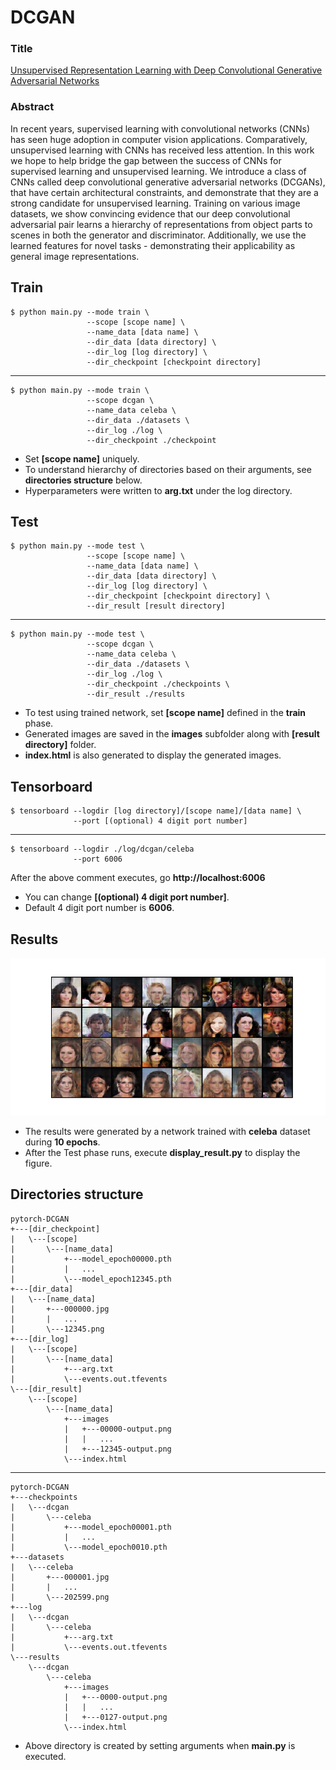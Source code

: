 # DCGAN

### Title
[Unsupervised Representation Learning with Deep Convolutional Generative Adversarial Networks](https://arxiv.org/abs/1511.06434)

### Abstract
In recent years, supervised learning with convolutional networks (CNNs) has seen huge adoption in computer vision applications. Comparatively, unsupervised learning with CNNs has received less attention. In this work we hope to help bridge the gap between the success of CNNs for supervised learning and unsupervised learning. We introduce a class of CNNs called deep convolutional generative adversarial networks (DCGANs), that have certain architectural constraints, and demonstrate that they are a strong candidate for unsupervised learning. Training on various image datasets, we show convincing evidence that our deep convolutional adversarial pair learns a hierarchy of representations from object parts to scenes in both the generator and discriminator. Additionally, we use the learned features for novel tasks - demonstrating their applicability as general image representations.
        
## Train
    $ python main.py --mode train \
                     --scope [scope name] \
                     --name_data [data name] \
                     --dir_data [data directory] \
                     --dir_log [log directory] \
                     --dir_checkpoint [checkpoint directory]
---
    $ python main.py --mode train \
                     --scope dcgan \
                     --name_data celeba \
                     --dir_data ./datasets \
                     --dir_log ./log \
                     --dir_checkpoint ./checkpoint

* Set **[scope name]** uniquely.
* To understand hierarchy of directories based on their arguments, see **directories structure** below. 
* Hyperparameters were written to **arg.txt** under the log directory.


## Test
    $ python main.py --mode test \
                     --scope [scope name] \
                     --name_data [data name] \
                     --dir_data [data directory] \
                     --dir_log [log directory] \
                     --dir_checkpoint [checkpoint directory] \
                     --dir_result [result directory]
---
    $ python main.py --mode test \
                     --scope dcgan \
                     --name_data celeba \
                     --dir_data ./datasets \
                     --dir_log ./log \
                     --dir_checkpoint ./checkpoints \
                     --dir_result ./results

* To test using trained network, set **[scope name]** defined in the **train** phase.
* Generated images are saved in the **images** subfolder along with **[result directory]** folder.
* **index.html** is also generated to display the generated images.  


## Tensorboard
    $ tensorboard --logdir [log directory]/[scope name]/[data name] \
                  --port [(optional) 4 digit port number]
---
    $ tensorboard --logdir ./log/dcgan/celeba
                  --port 6006
                  
After the above comment executes, go **http://localhost:6006**

* You can change **[(optional) 4 digit port number]**.
* Default 4 digit port number is **6006**.


## Results
![alt text](./img/generated_images.png "Generated Images by DCGAN")
* The results were generated by a network trained with **celeba** dataset during **10 epochs**.
* After the Test phase runs, execute **display_result.py** to display the figure.

## Directories structure
    pytorch-DCGAN
    +---[dir_checkpoint]
    |   \---[scope]
    |       \---[name_data]
    |           +---model_epoch00000.pth
    |           |   ...
    |           \---model_epoch12345.pth
    +---[dir_data]
    |   \---[name_data]
    |       +---000000.jpg
    |       |   ...
    |       \---12345.png
    +---[dir_log]
    |   \---[scope]
    |       \---[name_data]
    |           +---arg.txt
    |           \---events.out.tfevents
    \---[dir_result]
        \---[scope]
            \---[name_data]
                +---images
                |   +---00000-output.png
                |   |   ...
                |   +---12345-output.png
                \---index.html

---

    pytorch-DCGAN
    +---checkpoints
    |   \---dcgan
    |       \---celeba
    |           +---model_epoch00001.pth
    |           |   ...
    |           \---model_epoch0010.pth
    +---datasets
    |   \---celeba
    |       +---000001.jpg
    |       |   ...
    |       \---202599.png
    +---log
    |   \---dcgan
    |       \---celeba
    |           +---arg.txt
    |           \---events.out.tfevents
    \---results
        \---dcgan
            \---celeba
                +---images
                |   +---0000-output.png
                |   |   ...
                |   +---0127-output.png
                \---index.html
 
* Above directory is created by setting arguments when **main.py** is executed.               
        